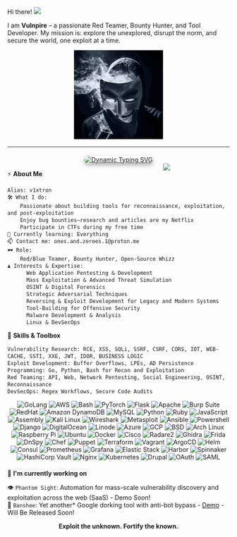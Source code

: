 Hi there! <img src="https://media.giphy.com/media/hvRJCLFzcasrR4ia7z/giphy.gif" width="25px"/> </h2>

I am **Vulnpire** – a passionate Red Teamer, Bounty Hunter, and Tool Developer. My mission is: explore the unexplored, disrupt the norm, and secure the world, one exploit at a time.

<p align="center"><img src="https://github.com/Vulnpire/Vulnpire/blob/main/dance.gif?raw=true" width="40%" height="auto" alt="Descriptive Text"></p>

---

<div align="center" style="margin-top: 20px;">
  <a href="https://readme-typing-svg.demolab.com" target="_blank">
    <img 
      src="https://readme-typing-svg.demolab.com?font=Fira+Code&size=24&duration=3000&pause=500&color=11F714&center=true&vCenter=true&width=600&height=80&lines=Exploit+the+Unknown+|+Code+for+Impact;Mass+Exploitation+%26+Adversary+Emulation;Innovation+through+Adversity" 
      alt="Dynamic Typing SVG"
      style="border-radius: 10px; box-shadow: 0 4px 10px rgba(0, 0, 0, 0.3);"
    >
  </a>
</div>

<img width="30%" align='right' src="https://github.com/user-attachments/assets/e78e13fd-8c84-4c21-9471-79d5374d4a15">

⚡ **About Me**

    Alias: v1xtron
    🛠 What I do:
        Passionate about building tools for reconnaissance, exploitation, and post-exploitation
        Enjoy bug bounties—research and articles are my Netflix
        Participate in CTFs during my free time
    🧠 Currently learning: Everything
    📫 Contact me: ones.and.zeroes.1@proton.me
    🕶️ Role:
        Red/Blue Teamer, Bounty Hunter, Open-Source Whizz
    ♟️ Interests & Expertise:
          Web Application Pentesting & Development
          Mass Exploitation & Advanced Threat Simulation
          OSINT & Digital Forensics
          Strategic Adversarial Techniques
          Reversing & Exploit Development for Legacy and Modern Systems
          Tool-Building for Offensive Security
          Malware Development & Analysis
          Linux & DevSecOps

🧩 **Skills & Toolbox**

    Vulnerability Research: RCE, XSS, SQLi, SSRF, CSRF, CORS, IOT, WEB-CACHE, SSTI, XXE, JWT, IDOR, BUSINESS LOGIC
    Exploit Development: Buffer Overflows, LPEs, AD Persistence
    Programming: Go, Python, Bash for Recon and Exploitation
    Red Teaming: API, Web, Network Pentesting, Social Engineering, OSINT, Reconnaissance
    DevSecOps: Regex Workflows, Secure Code Audits

<div align="center" style="margin-bottom: 20px;"> 
  <img src="https://img.shields.io/badge/Golang-00ADD8?style=for-the-badge&logo=go&color=black" alt="GoLang"> 
  <img src="https://img.shields.io/badge/AWS-232F3E?style=for-the-badge&logo=amazon-aws&color=black" alt="AWS"> 
  <img src="https://img.shields.io/badge/Bash-4EAA25?style=for-the-badge&logo=gnubash&color=black" alt="Bash"> 
  <img src="https://img.shields.io/badge/PyTorch-EE4C2C?style=for-the-badge&logo=pytorch&color=black" alt="PyTorch"> 
  <img src="https://img.shields.io/badge/Flask-000000?style=for-the-badge&logo=flask&color=black" alt="Flask"> 
  <img src="https://img.shields.io/badge/Apache-D22128?style=for-the-badge&logo=apache&color=black" alt="Apache"> 
  <img src="https://img.shields.io/badge/Burp_Suite-FF7A00?style=for-the-badge&logo=burp-suite&color=black" alt="Burp Suite"> 
  <img src="https://img.shields.io/badge/RedHat-EE0000?style=for-the-badge&logo=redhat&color=black" alt="RedHat"> 
  <img src="https://img.shields.io/badge/Amazon_DynamoDB-4053D6?style=for-the-badge&logo=amazon-dynamodb&color=black" alt="Amazon DynamoDB"> 
  <img src="https://img.shields.io/badge/MySQL-4479A1?style=for-the-badge&logo=mysql&color=black" alt="MySQL"> 
  <img src="https://img.shields.io/badge/Python-3776AB?style=for-the-badge&logo=python&color=black" alt="Python"> 
  <img src="https://img.shields.io/badge/Ruby-CC342D?style=for-the-badge&logo=ruby&color=black" alt="Ruby"> 
  <img src="https://img.shields.io/badge/JavaScript-F7DF1E?style=for-the-badge&logo=javascript&color=black" alt="JavaScript"> 
  <img src="https://img.shields.io/badge/Assembly-525252?style=for-the-badge&logo=assemblyscript&color=black" alt="Assembly"> 
  <img src="https://img.shields.io/badge/Kali_Linux-557C94?style=for-the-badge&logo=kalilinux&color=black" alt="Kali Linux"> 
  <img src="https://img.shields.io/badge/Wireshark-1679A7?style=for-the-badge&logo=wireshark&color=black" alt="Wireshark"> 
  <img src="https://img.shields.io/badge/Metasploit-ED1C24?style=for-the-badge&logo=metasploit&color=black" alt="Metasploit"> 
  <img src="https://img.shields.io/badge/Ansible-EE0000?style=for-the-badge&logo=ansible&color=black" alt="Ansible"> 
  <img src="https://img.shields.io/badge/Powershell-5391FE?style=for-the-badge&logo=powershell&color=black" alt="Powershell"> 
  <img src="https://img.shields.io/badge/Django-092E20?style=for-the-badge&logo=django&color=black" alt="Django"> 
  <img src="https://img.shields.io/badge/DigitalOcean-0080FF?style=for-the-badge&logo=digitalocean&color=black" alt="DigitalOcean"> 
  <img src="https://img.shields.io/badge/Linode-00A95C?style=for-the-badge&logo=linode&color=black" alt="Linode"> 
  <img src="https://img.shields.io/badge/Azure-0078D4?style=for-the-badge&logo=microsoft-azure&color=black" alt="Azure"> 
  <img src="https://img.shields.io/badge/GCP-4285F4?style=for-the-badge&logo=google-cloud&color=black" alt="GCP"> 
  <img src="https://img.shields.io/badge/BSD-AB2B28?style=for-the-badge&logo=openbsd&color=black" alt="BSD"> 
  <img src="https://img.shields.io/badge/Arch_Linux-1793D1?style=for-the-badge&logo=arch-linux&color=black" alt="Arch Linux"> 
  <img src="https://img.shields.io/badge/Raspberry_Pi-A22846?style=for-the-badge&logo=raspberry-pi&color=black" alt="Raspberry Pi"> 
  <img src="https://img.shields.io/badge/Ubuntu-E95420?style=for-the-badge&logo=ubuntu&color=black" alt="Ubuntu"> 
  <img src="https://img.shields.io/badge/Docker-2496ED?style=for-the-badge&logo=docker&color=black" alt="Docker"> 
  <img src="https://img.shields.io/badge/Cisco-1BA0D7?style=for-the-badge&logo=cisco&color=black" alt="Cisco"> 
  <img src="https://img.shields.io/badge/Radare2-3F3F3F?style=for-the-badge&logo=radare2&color=black" alt="Radare2"> 
  <img src="https://img.shields.io/badge/Ghidra-FF0000?style=for-the-badge&logo=ghidra&color=black" alt="Ghidra"> 
  <img src="https://img.shields.io/badge/Frida-2E2E2E?style=for-the-badge&logo=frida&color=black" alt="Frida"> 
  <img src="https://img.shields.io/badge/DnSpy-2C3E50?style=for-the-badge&logo=dnspy&color=black" alt="DnSpy"> 
  <img src="https://img.shields.io/badge/Chef-F09820?style=for-the-badge&logo=chef&color=black" alt="Chef"> 
  <img src="https://img.shields.io/badge/Puppet-FFAE1A?style=for-the-badge&logo=puppet&color=black" alt="Puppet"> 
  <img src="https://img.shields.io/badge/Terraform-623CE4?style=for-the-badge&logo=terraform&color=black" alt="Terraform"> 
  <img src="https://img.shields.io/badge/Vagrant-1868F2?style=for-the-badge&logo=vagrant&color=black" alt="Vagrant"> 
  <img src="https://img.shields.io/badge/ArgoCD-E01F27?style=for-the-badge&logo=argo&color=black" alt="ArgoCD"> 
  <img src="https://img.shields.io/badge/Helm-0F1689?style=for-the-badge&logo=helm&color=black" alt="Helm"> 
  <img src="https://img.shields.io/badge/Consul-F24C4C?style=for-the-badge&logo=consul&color=black" alt="Consul"> 
  <img src="https://img.shields.io/badge/Prometheus-E6522C?style=for-the-badge&logo=prometheus&color=black" alt="Prometheus"> 
  <img src="https://img.shields.io/badge/Grafana-F46800?style=for-the-badge&logo=grafana&color=black" alt="Grafana"> 
  <img src="https://img.shields.io/badge/Elastic_Stack-005571?style=for-the-badge&logo=elastic&color=black" alt="Elastic Stack"> 
  <img src="https://img.shields.io/badge/Harbor-60B932?style=for-the-badge&logo=harbor&color=black" alt="Harbor"> 
  <img src="https://img.shields.io/badge/Spinnaker-139BB4?style=for-the-badge&logo=spinnaker&color=black" alt="Spinnaker"> 
  <img src="https://img.shields.io/badge/HashiCorp_Vault-1C1C1C?style=for-the-badge&logo=vault&color=black" alt="HashiCorp Vault"> 
  <img src="https://img.shields.io/badge/Nginx-009639?style=for-the-badge&logo=nginx&color=black" alt="Nginx">
  <img src="https://img.shields.io/badge/Kubernetes-326CE5?style=for-the-badge&logo=kubernetes&color=black" alt="Kubernetes">
  <img src="https://img.shields.io/badge/Drupal-0678BE?style=for-the-badge&logo=drupal&color=black" alt="Drupal">
  <img src="https://img.shields.io/badge/OAuth-3C9CD7?style=for-the-badge&logo=oauth&color=black" alt="OAuth">
  <img src="https://img.shields.io/badge/SAML-FF9900?style=for-the-badge&logo=saml&color=black" alt="SAML">
</div>
  
  🚀 **I'm currently working on**</h2>

👁️ `Phantom Sight`: Automation for mass-scale vulnerability discovery and exploitation across the web (SaaS) - Demo Soon!      
🎯 `Banshee`: Yet another* Google dorking tool with anti-bot bypass - [Demo](https://asciinema.org/a/rDPxFJH7BYVfdnafXkiRi3sta) - Will Be Released Soon!     

<p align="center"> <b>Exploit the unknown. Fortify the known.</b> </p>
